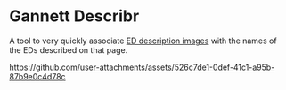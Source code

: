 # Gannett Describr

A tool to very quickly associate [ED description images](https://gannett.cc/docs#ed-descriptions) with the names of the EDs described on that page.

https://github.com/user-attachments/assets/526c7de1-0def-41c1-a95b-87b9e0c4d78c

